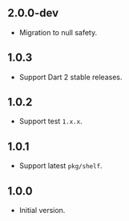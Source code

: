 ## 2.0.0-dev

* Migration to null safety.

## 1.0.3

* Support Dart 2 stable releases.

## 1.0.2

* Support test `1.x.x`.

## 1.0.1

* Support latest `pkg/shelf`.

## 1.0.0

* Initial version.
